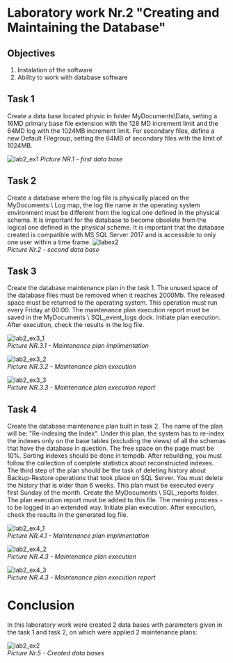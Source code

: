 # Laboratory work Nr.2 "Creating and Maintaining the Database"
## Objectives
1. Instalation of the software
2. Ability to work with database software

## Task 1

Create a data base located physic in folder MyDocuments\Data, setting a 16MD primary base file extension with the 128 MD increment limit and the 64MD log with the 1024MB increment limit. For secondary files, define a new Default Filegroup, setting the 64MB of secondary files with the limit of 1024MB.

![lab2_ex1](https://user-images.githubusercontent.com/24621285/45372266-383df680-b5f5-11e8-807f-0aa615fe2e32.PNG)
*Picture NR.1 - first data base*


## Task 2
Create a database where the log file is physically placed on the MyDocuments \ Log map, the log file name in the operating system environment must be different from the logical one defined in the physical schema. It is important for the database to become obsolete from the logical one defined in the physical scheme. It is important that the database created is compatible with MS SQL Server 2017 and is accessible to only one user within a time frame.
![labex2](https://user-images.githubusercontent.com/24621285/45373885-2a8a7000-b5f9-11e8-88c0-283ee5dacbc5.PNG)
\
*Picture Nr.2 - second data base*

## Task 3

Create the database maintenance plan in the task 1. The unused space of the database files must be removed when it reaches 2000Mb. The released space must be returned to the operating system. This operation must run every Friday at 00:00. The maintenance plan execution report must be saved in the MyDocuments \ SQL_event_logs dock. Initiate plan execution. After execution, check the results in the log file.

![lab2_ex3_1](https://user-images.githubusercontent.com/24621285/45373227-8c49da80-b5f7-11e8-96da-bb6e1ec51f63.PNG)
\
*Picture NR.3.1 - Maintenance plan implimentation*


![lab2_ex3_2](https://user-images.githubusercontent.com/24621285/45373228-8c49da80-b5f7-11e8-956e-09defd01618e.PNG)
\
*Picture NR.3.2 - Maintenance plan execution*


![lab2_ex3_3](https://user-images.githubusercontent.com/24621285/45373229-8c49da80-b5f7-11e8-859f-811dbb4aac49.PNG)
\
*Picture NR.3.3 - Maintenance plan execution report*

## Task 4

Create the database maintenance plan built in task 2. The name of the plan will be: "Re-indexing the Index". Under this plan, the system has to re-index the indexes only on the base tables (excluding the views) of all the schemas that have the database in question. The free space on the page must be 10%. Sorting indexes should be done in tempdb. After rebuilding, you must follow the collection of complete statistics about reconstructed indexes. The third step of the plan should be the task of deleting history about Backup-Restore operations that took place on SQL Server. You must delete the history that is older than 6 weeks. This plan must be executed every first Sunday of the month. Create the MyDocuments \ SQL_reports folder. The plan execution report must be added to this file. The mening process - to be logged in an extended way. Initiate plan execution. After execution, check the results in the generated log file.

![lab2_ex4_1](https://user-images.githubusercontent.com/24621285/45373380-ff535100-b5f7-11e8-8d31-50375b9763c0.PNG)
\
*Picture NR.4.1 - Maintenance plan implimentation*

![lab2_ex4_2](https://user-images.githubusercontent.com/24621285/45373381-ff535100-b5f7-11e8-9794-2cf7b7922122.PNG)
\
*Picture NR.4.3 - Maintenance plan execution*

![lab2_ex4_3](https://user-images.githubusercontent.com/24621285/45373382-ff535100-b5f7-11e8-9701-40c15e0af417.PNG)
\
*Picture NR.4.3 - Maintenance plan execution report*


# Conclusion
In this laboratory work were created 2 data bases with parameters given in the task 1 and task 2, on which were applied 2 maintenance plans:

![lab2_ex2](https://user-images.githubusercontent.com/24621285/45373112-468d1200-b5f7-11e8-9449-771d69439491.PNG)
\
*Picture Nr.5 - Created data bases*


